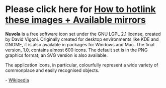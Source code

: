 # Please click here for [How to hotlink these images + Available mirrors](https://github.com/sh0dev-org/nuvola.hl/wiki/How-to-Hotlink)

**Nuvola** is a free software icon set under the GNU LGPL 2.1 license, created by David Vigoni. Originally created for desktop environments like KDE and GNOME, it is also available in packages for Windows and Mac. The final version, 1.0, contains almost 600 icons. The default set is in the PNG graphics format; an SVG version is also available.

The application icons, in particular, colourfully represent a wide variety of commonplace and easily recognised objects.

\- [Wikipedia](https://en.wikipedia.org/wiki/Nuvola)
